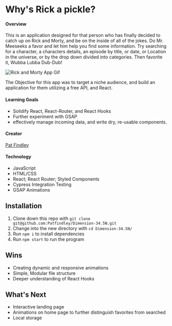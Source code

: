 # Why's Rick a pickle?

#### Overview
This is an application designed for that person who has finally decided to catch up on Rick and Morty, and be on the inside of all of the jokes. Do Mr. Meeseeks a favor and let him help you find some information. Try searching for a character, a characters details, an episode by title, or date, or Location in the universe, or by the drop down divided into categories. Then favorite it, Wubba Lubba Dub-Dub!

![Rick and Morty App Gif](https://media.giphy.com/media/6kQcLG0duEuNYeKVRx/giphy.gif)

The Objective for this app was to target a niche audience, and build an application for them utilizing a free API, and React.
#### Learning Goals
* Solidify React, React-Router, and React Hooks
* Further experiment with GSAP
* effectively manage incoming data, and write dry, re-usable components.


#### Creator
[Pat Findley](https://github.com/Patfindley "Pat's GitHub")


#### Technology
* JavaScript
* HTML/CSS
* React; React Router; Styled Components
* Cypress Integration Testing
* GSAP Animations



## Installation
1. Clone down this repo with `git clone git@github.com:Patfindley/Dimension-34.5N.git`
2. Change into the new directory with `cd Dimension-34.5N/`
2. Run `npm i` to install dependencies
3. Run `npm start` to run the program


## Wins
* Creating dynamic and responsive animations
* Simple, Modular file structure
* Deeper understanding of React Hooks 


## What's Next
* Interactive landing page
* Animations on home page to further distinguish favorites from searched
* Local storage